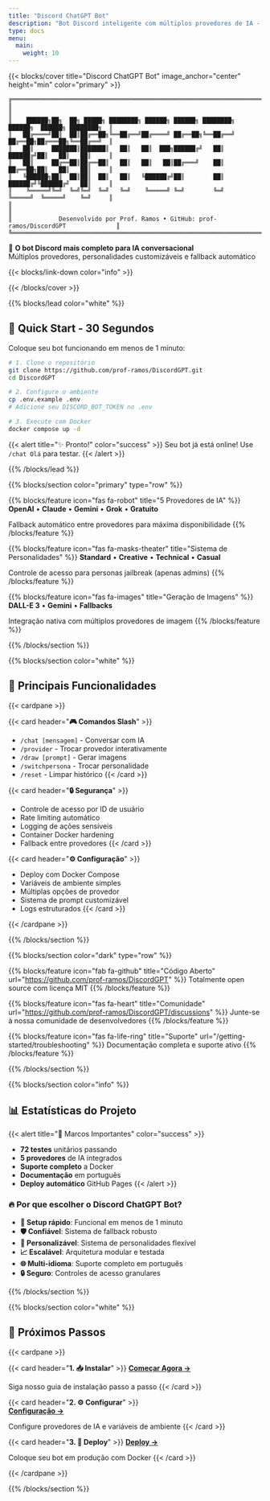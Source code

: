 ```yaml
---
title: "Discord ChatGPT Bot"
description: "Bot Discord inteligente com múltiplos provedores de IA - OpenAI, Claude, Gemini, Grok e provedor gratuito"
type: docs
menu:
  main:
    weight: 10
---
```


{{< blocks/cover title="Discord ChatGPT Bot" image_anchor="center" height="min" color="primary" >}}

```
╔════════════════════════════════════════════════════════════════════════════════════════╗
║                                                                                        ║
║    ██████╗██╗  ██╗ █████╗ ████████╗ ██████╗ ██████╗ ████████╗    ██████╗  ██████╗ ████████╗  ║
║   ██╔════╝██║  ██║██╔══██╗╚══██╔══╝██╔════╝ ██╔══██╗╚══██╔══╝    ██╔══██╗██╔═══██╗╚══██╔══╝  ║
║   ██║     ███████║███████║   ██║   ██║  ███╗██████╔╝   ██║       ██████╔╝██║   ██║   ██║     ║
║   ██║     ██╔══██║██╔══██║   ██║   ██║   ██║██╔═══╝    ██║       ██╔══██╗██║   ██║   ██║     ║
║   ╚██████╗██║  ██║██║  ██║   ██║   ╚██████╔╝██║        ██║       ██████╔╝╚██████╔╝   ██║     ║
║    ╚═════╝╚═╝  ╚═╝╚═╝  ╚═╝   ╚═╝    ╚═════╝ ╚═╝        ╚═╝       ╚═════╝  ╚═════╝    ╚═╝     ║
║                                                                                        ║
║             Desenvolvido por Prof. Ramos • GitHub: prof-ramos/DiscordGPT              ║
╚════════════════════════════════════════════════════════════════════════════════════════╝
```

<p class="lead">
🤖 <strong>O bot Discord mais completo para IA conversacional</strong><br>
Múltiplos provedores, personalidades customizáveis e fallback automático
</p>

{{< blocks/link-down color="info" >}}

{{< /blocks/cover >}}

{{% blocks/lead color="white" %}}

## 🚀 Quick Start - 30 Segundos

Coloque seu bot funcionando em menos de 1 minuto:

```bash
# 1. Clone o repositório
git clone https://github.com/prof-ramos/DiscordGPT.git
cd DiscordGPT

# 2. Configure o ambiente
cp .env.example .env
# Adicione seu DISCORD_BOT_TOKEN no .env

# 3. Execute com Docker
docker compose up -d
```

{{< alert title="✨ Pronto!" color="success" >}}
Seu bot já está online! Use `/chat Olá` para testar.
{{< /alert >}}

{{% /blocks/lead %}}

{{% blocks/section color="primary" type="row" %}}

{{% blocks/feature icon="fas fa-robot" title="5 Provedores de IA" %}}
**OpenAI** • **Claude** • **Gemini** • **Grok** • **Gratuito**

Fallback automático entre provedores para máxima disponibilidade
{{% /blocks/feature %}}

{{% blocks/feature icon="fas fa-masks-theater" title="Sistema de Personalidades" %}}
**Standard** • **Creative** • **Technical** • **Casual**

Controle de acesso para personas jailbreak (apenas admins)
{{% /blocks/feature %}}

{{% blocks/feature icon="fas fa-images" title="Geração de Imagens" %}}
**DALL-E 3** • **Gemini** • **Fallbacks**

Integração nativa com múltiplos provedores de imagem
{{% /blocks/feature %}}

{{% /blocks/section %}}

{{% blocks/section color="white" %}}

## 🎯 Principais Funcionalidades

{{< cardpane >}}

{{< card header="**🎮 Comandos Slash**" >}}
- `/chat [mensagem]` - Conversar com IA
- `/provider` - Trocar provedor interativamente  
- `/draw [prompt]` - Gerar imagens
- `/switchpersona` - Trocar personalidade
- `/reset` - Limpar histórico
{{< /card >}}

{{< card header="**🔒 Segurança**" >}}
- Controle de acesso por ID de usuário
- Rate limiting automático
- Logging de ações sensíveis
- Container Docker hardening
- Fallback entre provedores
{{< /card >}}

{{< card header="**⚙️ Configuração**" >}}
- Deploy com Docker Compose
- Variáveis de ambiente simples
- Múltiplas opções de provedor
- Sistema de prompt customizável
- Logs estruturados
{{< /card >}}

{{< /cardpane >}}

{{% /blocks/section %}}

{{% blocks/section color="dark" type="row" %}}

{{% blocks/feature icon="fab fa-github" title="Código Aberto" url="https://github.com/prof-ramos/DiscordGPT" %}}
Totalmente open source com licença MIT
{{% /blocks/feature %}}

{{% blocks/feature icon="fas fa-heart" title="Comunidade" url="https://github.com/prof-ramos/DiscordGPT/discussions" %}}
Junte-se à nossa comunidade de desenvolvedores
{{% /blocks/feature %}}

{{% blocks/feature icon="fas fa-life-ring" title="Suporte" url="/getting-started/troubleshooting" %}}
Documentação completa e suporte ativo
{{% /blocks/feature %}}

{{% /blocks/section %}}

{{% blocks/section color="info" %}}

## 📊 Estatísticas do Projeto

{{< alert title="🎉 Marcos Importantes" color="success" >}}
- **72 testes** unitários passando
- **5 provedores** de IA integrados  
- **Suporte completo** a Docker
- **Documentação** em português
- **Deploy automático** GitHub Pages
{{< /alert >}}

### 🔥 Por que escolher o Discord ChatGPT Bot?

- **🚀 Setup rápido**: Funcional em menos de 1 minuto
- **🛡️ Confiável**: Sistema de fallback robusto
- **🎨 Personalizável**: Sistema de personalidades flexível
- **📈 Escalável**: Arquitetura modular e testada
- **🌐 Multi-idioma**: Suporte completo em português
- **🔒 Seguro**: Controles de acesso granulares

{{% /blocks/section %}}

{{% blocks/section color="white" %}}

## 🚦 Próximos Passos

{{< cardpane >}}

{{< card header="**1. 📥 Instalar**" >}}
[**Começar Agora →**](/getting-started/installation/)

Siga nosso guia de instalação passo a passo
{{< /card >}}

{{< card header="**2. ⚙️ Configurar**" >}}  
[**Configuração →**](/configuration/)

Configure provedores de IA e variáveis de ambiente
{{< /card >}}

{{< card header="**3. 🚀 Deploy**" >}}
[**Deploy →**](/deployment/)

Coloque seu bot em produção com Docker
{{< /card >}}

{{< /cardpane >}}

{{% /blocks/section %}}